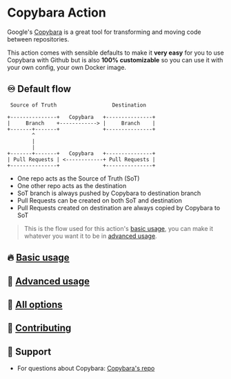 # Copybara Action

Google's [Copybara](https://github.com/google/copybara) is a great tool for transforming and moving code between repositories.

This action comes with sensible defaults to make it **very easy** for you to use Copybara with Github but is also **100% customizable** so you can use it with your own config, your own Docker image.

## ♾️ Default flow

```text
 Source of Truth                  Destination

+---------------+   Copybara   +---------------+
|     Branch    +------------> |     Branch    |
+-------+-------+              +---------------+
        ^
        |
        |
+-------+-------+   Copybara   +---------------+
| Pull Requests | <------------+ Pull Requests |
+---------------+              +---------------+
```

- One repo acts as the Source of Truth (SoT)
- One other repo acts as the destination
- SoT branch is always pushed by Copybara to destination branch
- Pull Requests can be created on both SoT and destination
- Pull Requests created on destination are always copied by Copybara to SoT

> This is the flow used for this action's [basic usage](docs/basic-usage.md), you can make it whatever you want it to be in [advanced usage](docs/advanced-usage.md).

## 🔥 [Basic usage](docs/basic-usage.md)

## 🧨 [Advanced usage](docs/advanced-usage.md)

## 🔘 [All options](docs/inputs.md)

## 💚 [Contributing](docs/CONTRIBUTING.md)

## 💬 Support

- For questions about Copybara: [Copybara's repo](https://github.com/google/copybara/)
